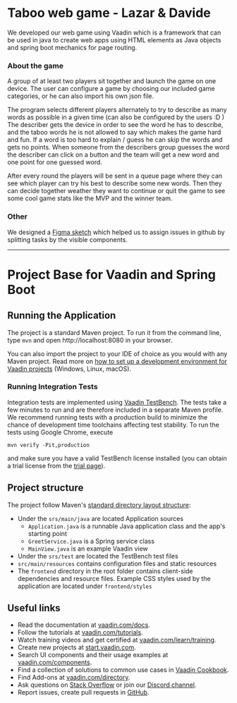 # Taboo web game - Lazar & Davide

We developed our web game using Vaadin which is a framework that can be used in java to create web apps using HTML 
elements as Java objects and spring boot mechanics for page routing. 

### About the game
A group of at least two players sit together and launch the game on one device. The user can configure a game by 
choosing our included game categories, or he can also import his own json file. 

The program selects different players alternately to try to describe as many words as possible
in a given time (can also be configured by the users :D ) The describer gets the device in order to see the word he has
to describe, and the taboo words he is not allowed to say which makes the game hard and fun. If a word is too hard
to explain / guess he can skip the words and gets no points. When someone from the describers group guesses the word the 
describer can click on a button and the team will get a new word and one point for one guessed word. 

After every round the players will be sent in a queue page where they can see which player can try his best to describe some new words. Then they can 
decide together weather they want to continue or quit the game to see some cool game stats like the MVP and the winner team. 

### Other
We designed a [Figma sketch](https://www.figma.com/file/oQvgs21FXPOLCQx47sUa1s/Taboo?node-id=0%3A1) which helped us to 
assign issues in github by splitting tasks by the visible components. 

--------------------------------------------------------------------------------------------------

# Project Base for Vaadin and Spring Boot
## Running the Application
The project is a standard Maven project. To run it from the command line, type `mvn` and open http://localhost:8080 in your browser.

You can also import the project to your IDE of choice as you would with any
Maven project. Read more on [how to set up a development environment for
Vaadin projects](https://vaadin.com/docs/latest/guide/install) (Windows, Linux, macOS).

### Running Integration Tests

Integration tests are implemented using [Vaadin TestBench](https://vaadin.com/testbench). The tests take a few minutes to run and are therefore included in a separate Maven profile. We recommend running tests with a production build to minimize the chance of development time toolchains affecting test stability. To run the tests using Google Chrome, execute

`mvn verify -Pit,production`

and make sure you have a valid TestBench license installed (you can obtain a 
trial license from the [trial page](
https://vaadin.com/trial)).

## Project structure

The project follow Maven's [standard directory layout structure](https://maven.apache.org/guides/introduction/introduction-to-the-standard-directory-layout.html):
- Under the `srs/main/java` are located Application sources
    - `Application.java` is a runnable Java application class and the app's 
      starting point
    - `GreetService.java` is a Spring service class
    - `MainView.java` is an example Vaadin view
- Under the `srs/test` are located the TestBench test files
- `src/main/resources` contains configuration files and static resources
- The `frontend` directory in the root folder contains client-side 
  dependencies and resource files. Example CSS styles used by the application 
  are located under `frontend/styles`

## Useful links

- Read the documentation at [vaadin.com/docs](https://vaadin.com/docs).
- Follow the tutorials at [vaadin.com/tutorials](https://vaadin.com/tutorials).
- Watch training videos and get certified at [vaadin.com/learn/training]( https://vaadin.com/learn/training).
- Create new projects at [start.vaadin.com](https://start.vaadin.com/).
- Search UI components and their usage examples at [vaadin.com/components](https://vaadin.com/components).
- Find a collection of solutions to common use cases in [Vaadin Cookbook](https://cookbook.vaadin.com/).
- Find Add-ons at [vaadin.com/directory](https://vaadin.com/directory).
- Ask questions on [Stack Overflow](https://stackoverflow.com/questions/tagged/vaadin) or join our [Discord channel](https://discord.gg/MYFq5RTbBn).
- Report issues, create pull requests in [GitHub](https://github.com/vaadin/).
